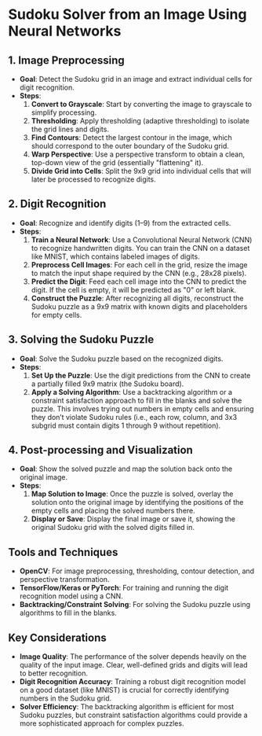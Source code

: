 # Sudoku Solver from an Image Using Neural Networks

## 1. Image Preprocessing
- **Goal**: Detect the Sudoku grid in an image and extract individual cells for digit recognition.
- **Steps**:
  1. **Convert to Grayscale**: Start by converting the image to grayscale to simplify processing.
  2. **Thresholding**: Apply thresholding (adaptive thresholding) to isolate the grid lines and digits.
  3. **Find Contours**: Detect the largest contour in the image, which should correspond to the outer boundary of the Sudoku grid.
  4. **Warp Perspective**: Use a perspective transform to obtain a clean, top-down view of the grid (essentially "flattening" it).
  5. **Divide Grid into Cells**: Split the 9x9 grid into individual cells that will later be processed to recognize digits.

## 2. Digit Recognition
- **Goal**: Recognize and identify digits (1–9) from the extracted cells.
- **Steps**:
  1. **Train a Neural Network**: Use a Convolutional Neural Network (CNN) to recognize handwritten digits. You can train the CNN on a dataset like MNIST, which contains labeled images of digits.
  2. **Preprocess Cell Images**: For each cell in the grid, resize the image to match the input shape required by the CNN (e.g., 28x28 pixels).
  3. **Predict the Digit**: Feed each cell image into the CNN to predict the digit. If the cell is empty, it will be predicted as "0" or left blank.
  4. **Construct the Puzzle**: After recognizing all digits, reconstruct the Sudoku puzzle as a 9x9 matrix with known digits and placeholders for empty cells.

## 3. Solving the Sudoku Puzzle
- **Goal**: Solve the Sudoku puzzle based on the recognized digits.
- **Steps**:
  1. **Set Up the Puzzle**: Use the digit predictions from the CNN to create a partially filled 9x9 matrix (the Sudoku board).
  2. **Apply a Solving Algorithm**: Use a backtracking algorithm or a constraint satisfaction approach to fill in the blanks and solve the puzzle. This involves trying out numbers in empty cells and ensuring they don’t violate Sudoku rules (i.e., each row, column, and 3x3 subgrid must contain digits 1 through 9 without repetition).
  
## 4. Post-processing and Visualization
- **Goal**: Show the solved puzzle and map the solution back onto the original image.
- **Steps**:
  1. **Map Solution to Image**: Once the puzzle is solved, overlay the solution onto the original image by identifying the positions of the empty cells and placing the solved numbers there.
  2. **Display or Save**: Display the final image or save it, showing the original Sudoku grid with the solved digits filled in.

## Tools and Techniques
- **OpenCV**: For image preprocessing, thresholding, contour detection, and perspective transformation.
- **TensorFlow/Keras or PyTorch**: For training and running the digit recognition model using a CNN.
- **Backtracking/Constraint Solving**: For solving the Sudoku puzzle using algorithms to fill in the blanks.

## Key Considerations
- **Image Quality**: The performance of the solver depends heavily on the quality of the input image. Clear, well-defined grids and digits will lead to better recognition.
- **Digit Recognition Accuracy**: Training a robust digit recognition model on a good dataset (like MNIST) is crucial for correctly identifying numbers in the Sudoku grid.
- **Solver Efficiency**: The backtracking algorithm is efficient for most Sudoku puzzles, but constraint satisfaction algorithms could provide a more sophisticated approach for complex puzzles.
